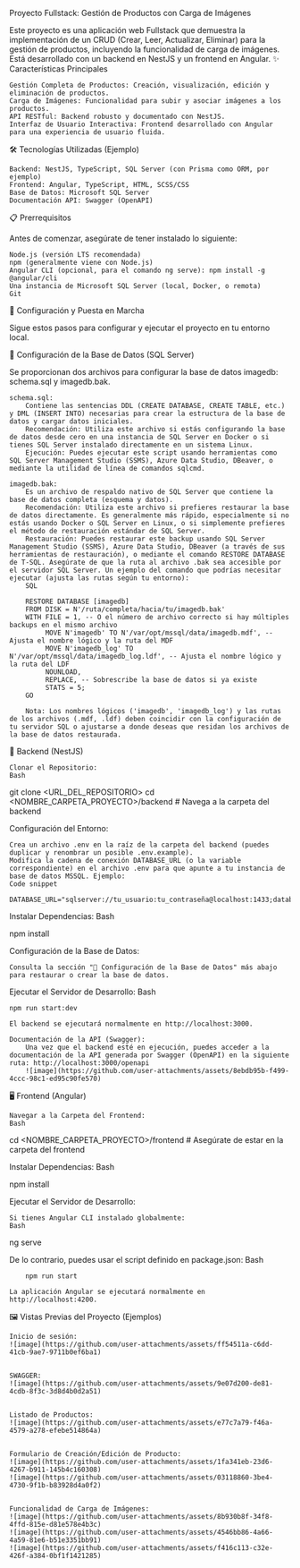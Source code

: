 Proyecto Fullstack: Gestión de Productos con Carga de Imágenes

Este proyecto es una aplicación web Fullstack que demuestra la implementación de un CRUD (Crear, Leer, Actualizar, Eliminar) para la gestión de productos, incluyendo la funcionalidad de carga de imágenes. Está desarrollado con un backend en NestJS y un frontend en Angular.
✨ Características Principales

    Gestión Completa de Productos: Creación, visualización, edición y eliminación de productos.
    Carga de Imágenes: Funcionalidad para subir y asociar imágenes a los productos.
    API RESTful: Backend robusto y documentado con NestJS.
    Interfaz de Usuario Interactiva: Frontend desarrollado con Angular para una experiencia de usuario fluida.

🛠️ Tecnologías Utilizadas (Ejemplo)

    Backend: NestJS, TypeScript, SQL Server (con Prisma como ORM, por ejemplo)
    Frontend: Angular, TypeScript, HTML, SCSS/CSS
    Base de Datos: Microsoft SQL Server
    Documentación API: Swagger (OpenAPI)

📋 Prerrequisitos

Antes de comenzar, asegúrate de tener instalado lo siguiente:

    Node.js (versión LTS recomendada)
    npm (generalmente viene con Node.js)
    Angular CLI (opcional, para el comando ng serve): npm install -g @angular/cli
    Una instancia de Microsoft SQL Server (local, Docker, o remota)
    Git

🚀 Configuración y Puesta en Marcha

Sigue estos pasos para configurar y ejecutar el proyecto en tu entorno local.

💾 Configuración de la Base de Datos (SQL Server)

Se proporcionan dos archivos para configurar la base de datos imagedb: schema.sql y imagedb.bak.

    schema.sql:
        Contiene las sentencias DDL (CREATE DATABASE, CREATE TABLE, etc.) y DML (INSERT INTO) necesarias para crear la estructura de la base de datos y cargar datos iniciales.
        Recomendación: Utiliza este archivo si estás configurando la base de datos desde cero en una instancia de SQL Server en Docker o si tienes SQL Server instalado directamente en un sistema Linux.
        Ejecución: Puedes ejecutar este script usando herramientas como SQL Server Management Studio (SSMS), Azure Data Studio, DBeaver, o mediante la utilidad de línea de comandos sqlcmd.

    imagedb.bak:
        Es un archivo de respaldo nativo de SQL Server que contiene la base de datos completa (esquema y datos).
        Recomendación: Utiliza este archivo si prefieres restaurar la base de datos directamente. Es generalmente más rápido, especialmente si no estás usando Docker o SQL Server en Linux, o si simplemente prefieres el método de restauración estándar de SQL Server.
        Restauración: Puedes restaurar este backup usando SQL Server Management Studio (SSMS), Azure Data Studio, DBeaver (a través de sus herramientas de restauración), o mediante el comando RESTORE DATABASE de T-SQL. Asegúrate de que la ruta al archivo .bak sea accesible por el servidor SQL Server. Un ejemplo del comando que podrías necesitar ejecutar (ajusta las rutas según tu entorno):
        SQL

        RESTORE DATABASE [imagedb]
        FROM DISK = N'/ruta/completa/hacia/tu/imagedb.bak'
        WITH FILE = 1, -- O el número de archivo correcto si hay múltiples backups en el mismo archivo
             MOVE N'imagedb' TO N'/var/opt/mssql/data/imagedb.mdf', -- Ajusta el nombre lógico y la ruta del MDF
             MOVE N'imagedb_log' TO N'/var/opt/mssql/data/imagedb_log.ldf', -- Ajusta el nombre lógico y la ruta del LDF
             NOUNLOAD,
             REPLACE, -- Sobrescribe la base de datos si ya existe
             STATS = 5;
        GO

        Nota: Los nombres lógicos ('imagedb', 'imagedb_log') y las rutas de los archivos (.mdf, .ldf) deben coincidir con la configuración de tu servidor SQL o ajustarse a donde deseas que residan los archivos de la base de datos restaurada.



📁 Backend (NestJS)

    Clonar el Repositorio:
    Bash

git clone <URL_DEL_REPOSITORIO>
cd <NOMBRE_CARPETA_PROYECTO>/backend # Navega a la carpeta del backend

Configuración del Entorno:

    Crea un archivo .env en la raíz de la carpeta del backend (puedes duplicar y renombrar un posible .env.example).
    Modifica la cadena de conexión DATABASE_URL (o la variable correspondiente) en el archivo .env para que apunte a tu instancia de base de datos MSSQL. Ejemplo:
    Code snippet

    DATABASE_URL="sqlserver://tu_usuario:tu_contraseña@localhost:1433;database=imagedb;trustServerCertificate=true"

Instalar Dependencias:
Bash

npm install

Configuración de la Base de Datos:

    Consulta la sección "💾 Configuración de la Base de Datos" más abajo para restaurar o crear la base de datos.

Ejecutar el Servidor de Desarrollo:
Bash

    npm run start:dev

    El backend se ejecutará normalmente en http://localhost:3000.

    Documentación de la API (Swagger):
        Una vez que el backend esté en ejecución, puedes acceder a la documentación de la API generada por Swagger (OpenAPI) en la siguiente ruta: http://localhost:3000/openapi
        ![image](https://github.com/user-attachments/assets/8ebdb95b-f499-4ccc-98c1-ed95c90fe570)


🖥️ Frontend (Angular)

    Navegar a la Carpeta del Frontend:
    Bash

cd <NOMBRE_CARPETA_PROYECTO>/frontend # Asegúrate de estar en la carpeta del frontend

Instalar Dependencias:
Bash

npm install

Ejecutar el Servidor de Desarrollo:

    Si tienes Angular CLI instalado globalmente:
    Bash

ng serve

De lo contrario, puedes usar el script definido en package.json:
Bash

        npm run start

    La aplicación Angular se ejecutará normalmente en http://localhost:4200.


🖼️ Vistas Previas del Proyecto (Ejemplos)

    Inicio de sesión:
    ![image](https://github.com/user-attachments/assets/ff54511a-c6dd-41cb-9ae7-9711b0ef6ba1)


    SWAGGER:
    ![image](https://github.com/user-attachments/assets/9e07d200-de81-4cdb-8f3c-3d8d4b0d2a51)

    
    Listado de Productos:
    ![image](https://github.com/user-attachments/assets/e77c7a79-f46a-4579-a278-efebe514864a)


    Formulario de Creación/Edición de Producto:
    ![image](https://github.com/user-attachments/assets/1fa341eb-23d6-4267-b911-145b4c160308)
    ![image](https://github.com/user-attachments/assets/03118860-3be4-4730-9f1b-b83928d4a0f2)


    Funcionalidad de Carga de Imágenes:
    ![image](https://github.com/user-attachments/assets/8b930b8f-34f8-4ffd-815e-d81e578e4b3c)
    ![image](https://github.com/user-attachments/assets/4546bb86-4a66-4a59-81e6-b51e3351bb91)
    ![image](https://github.com/user-attachments/assets/f416c113-c32e-426f-a384-0bf1f1421285)

    
